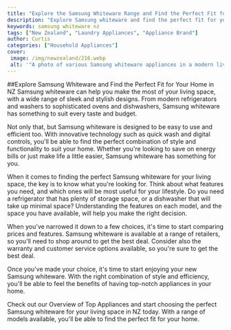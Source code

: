 ```yaml
---
title: "Explore the Samsung Whiteware Range and Find the Perfect Fit for Your Living Space in NZ"
description: "Explore Samsung whiteware and find the perfect fit for your living space in NZ. Our comprehensive guide covers the best models and prices, with expert advice to help you choose the right fridge, washing machine, dishwasher or oven."
keywords: samsung whiteware nz
tags: ["New Zealand", "Laundry Appliances", "Appliance Brand"]
author: Curtis
categories: ["Household Appliances"]
cover: 
 image: /img/newzealand/216.webp
 alt: '"A photo of various Samsung whiteware appliances in a modern living space in New Zealand"'
---
```

##Explore Samsung Whiteware and Find the Perfect Fit for Your Home in NZ
Samsung whiteware can help you make the most of your living space, with a wide range of sleek and stylish designs. From modern refrigerators and washers to sophisticated ovens and dishwashers, Samsung whiteware has something to suit every taste and budget.

Not only that, but Samsung whiteware is designed to be easy to use and efficient too. With innovative technology such as quick wash and digital controls, you'll be able to find the perfect combination of style and functionality to suit your home. Whether you're looking to save on energy bills or just make life a little easier, Samsung whiteware has something for you.

When it comes to finding the perfect Samsung whiteware for your living space, the key is to know what you're looking for. Think about what features you need, and which ones will be most useful for your lifestyle. Do you need a refrigerator that has plenty of storage space, or a dishwasher that will take up minimal space? Understanding the features on each model, and the space you have available, will help you make the right decision.

When you've narrowed it down to a few choices, it's time to start comparing prices and features. Samsung whiteware is available at a range of retailers, so you'll need to shop around to get the best deal. Consider also the warranty and customer service options available, so you're sure to get the best deal.

Once you've made your choice, it's time to start enjoying your new Samsung whiteware. With the right combination of style and efficiency, you'll be able to feel the benefits of having top-notch appliances in your home.

Check out our Overview of Top Appliances and start choosing the perfect Samsung whiteware for your living space in NZ today. With a range of models available, you'll be able to find the perfect fit for your home.
